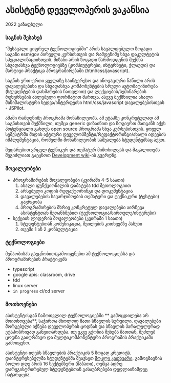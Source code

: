 # ასისტენტ დეველოპერის ვაკანსია
2022 გაზაფხული

### საგნის შესახებ
"შესავალი ციფრულ ტექნოლოგიებში" არის სავალდებულო ზოგადი საგანი esm/gov პირველი კურსისთვის და რამდენიმე სხვა ფაკულტეტის სპეციალიზაციისთვის. მიზანი არის ზოგადი წარმოდგენის შექმნა სხვადასხვა ტექნოლოგიებზე (კომპიუტერები, ინტერნეტი, ქლაუდი) და მარტივი პრაქტიკა პროგრამირებაში (html/css/javascript). 

საგნის ერთ-ერთი ყველაზე საინტერესო და ინოვაციური ნაწილი არის დავალებებისა და სხვადასხვა კომპონენტების სრული ავტომატიზირება (სტუდენტების დახმარების ჩათვლით) და ლექციების/სემინარების რესურსების ახლებული ფორმატით მართვა. ასევე შექმნილია ახალი მინიმალისტური ხედვა/ინტერფეისი html/css/javascript დავალებებისთვის - JSPilot. 

ამაში რამდენიმე პროგრამა მონაწილეობს. ამ ეტაპზე კონკრეტულად ამ საგნისთვის შექმნილი, თუმცა generic დიზაინით და ზოგიერთ მათგანს აქვს პოტენციალი გახდეს open source პროგრამა სხვა კურსებისთვის. ყოველ სემესტრში მიდის აქტიური დეველოპმენტი/რეფაქტორინგი/ახალი იდეების იმპლემენტაცია, რომელში მონაწილეობის საშუალება სტუდენტებსაც აქვთ.

შედარებით ვრცელ ტექნიკურ და თემატურ მიმოხილვას და მაგალითებს შეგიძლიათ გაეცნოთ [Development wiki][1]-ის გვერდზე. 

### მოვალეობები
- პროგრამირების მოვალეობები (კვირაში 4-5 საათი)
	1. ახალი ფუნქციონალის დამატება tdd მეთოლოგიით
	2. არსებული კოდის რეფაქტორინგი და დოკუმენტაცია
	3. დავალებების სავარჯიშოების თემატური და ტექნიკური (ტესტები) გავრცობა 
	4. პროგრამირების მხრივ კონკრეტულ დავალებები აირჩევა ასისტენტთან შეთანხმებით (ტექნოლოგია/სირთულე/ინტერესი) 
-  სექციის ლიდერის მოვალეობები (კვირაში 1 საათი)
	1. სტუდენტებთან კომუნიკაცია, მეილების კითხვებზე პასუხი
	2. თვეში 1 ან 2 კონსულტაცია

### ტექნოლოგიები
მუშაობისას გაეცნობით/გამოიყენებთ ამ ტექნოლოგიებსა და პროგრამირების პრაქტიკებს
- typescript
- google apis: classroom, drive
- tdd
- linux server
- `in progress` ci/cd server

### მოთხოვნები
ასისტენტისგან ჩამოთვლილ ტექნოლოგიებში  ** გამოცდილება არ მოითხოვება**, საჭიროა მხოლოდ მათი სწავლის სურვილი. დავალებები მორგებული იქნება დეველოპერის ცოდნას და სწავლის პარალელურად ეტაპობრივად განვითარდება. თუ უკვე გქონია შეხება მათთან, შეძლებ ცოდნა გაიღრმავო და მულტიკომპონენტური პროგრამის პრაქტიკაში გამოიყენო.

ასისტენტი იღებს სწავლების პრაქტიკის 5 ზოგად კრედიტს. დაინტერესებულმა სტუდენტებმა შეავსეთ [მოკლე კითხვარი][2]. გამოგზავნის ბოლო დღე არის 16 სექტემბერი (შაბათი), თუმცა ადრე დარეგისტრირებულ სტუდენტებთან გასაუბრებები დედლაინამდეც ჩატარდება.

[1]:	https://freeuni-digital-technologies.github.io/developer-wiki/
[2]:	https://forms.gle/pCMMp2xj6RwQYghw5